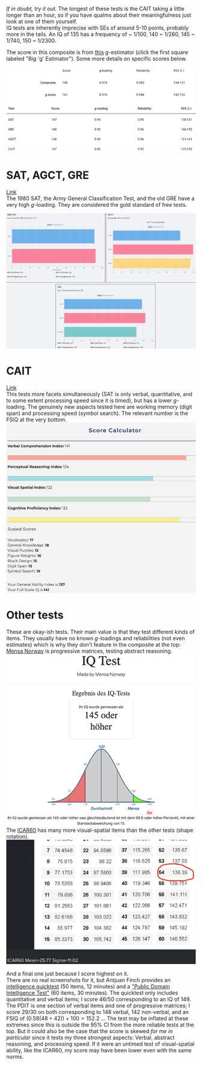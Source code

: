 *If in doubt, try it out.* The longest of these tests is the CAIT taking a little longer than an hour, so if you have qualms about their meaningfulness just look at one of them yourself.  
IQ tests are inherently imprecise with SEs of around 5-10 points, probably more in the tails. An IQ of 135 has a frequency of ~ 1/100, 140 ~ 1/260, 145 ~ 1/740, 150 ~ 1/2300.

The score in this composite is from [this](https://compositator.com/) *g*-estimator (click the first square labeled "Big 'g' Estimator"). Some more details on specific scores below.  

![Composite Score](Total-estimate.png)  

# SAT, AGCT, GRE
[Link](https://cognitivemetrics.co/)  
The 1980 SAT, the Army General Classification Test, and the old GRE have a very high *g*-loading. They are considered the gold standard of free tests.

![SAT, AGCT, GRE](SAT-AGCT-GRE.png)  

# CAIT
[Link](https://cognitivemetrics.co/)  
This tests more facets simultaneously (SAT is only verbal, quantitative, and to some extent processing speed since it is timed), but has a lower *g*-loading. The genuinely new aspects tested here are working memory (digit span) and processing speed (symbol search). The relevant number is the FSIQ at the very bottom.
![CAIT](CAIT.jpeg)

# Other tests
These are okay-ish tests. Their main value is that they test different kinds of items. They usually have no known *g*-loadings and reliabilities (not even estimates) which is why they don't feature in the composite at the top:  
[Mensa Norway](https://test.mensa.no/Home/Test/de-DE) is progressive matrices, testing abstract reasoning.  
![Mensa Norway](Mensa-Norway.jpeg)  
The [ICAR60](https://planning.e-psychometrics.com/test/icar60) has many more visual-spatial items than the other tests (shape rotation).  
![ICAR60](ICAR60.jpeg)  

And a final one just because I score highest on it.  
There are no real screenshots for it, but Antjuan Finch provides an [intelligence quicktest](http://antjuanfinch.com/sgiq) (50 items, 12 minutes) and a ["Public Domain Intelligence Test"](http://antjuanfinch.com/pdit) (60 items, 30 minutes). The quicktest only includes quantitative and verbal items; I score 46/50 corresponding to an IQ of 149. The PDIT is one section of verbal items and one of progressive matrices; I score 29/30 on both corresponding to 148 verbal, 142 non-verbal, and an FSIQ of $(0.58(48+42))+100 = 152.2$ ... The test may be inflated at these extremes since this is outside the 95% CI from the more reliable tests at the top. But it could also be the case that the score is skewed *for me in particular* since it tests my three strongest aspects: Verbal, abstract reasoning, and processing speed. If it were an untimed test of visual-spatial ability, like the ICAR60, my score may have been lower even with the same norms.
